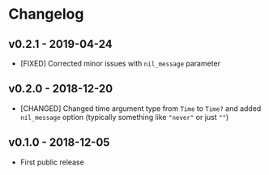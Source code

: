 # Changelog

## v0.2.1 - 2019-04-24

*   \[FIXED] Corrected minor issues with `nil_message` parameter

## v0.2.0 - 2018-12-20

*   \[CHANGED] Changed time argument type from `Time` to `Time?` and added `nil_message` option (typically something like `"never"` or just `""`)

## v0.1.0 - 2018-12-05

*   First public release
